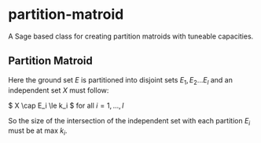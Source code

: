 # partition-matroid
A Sage based class for creating partition matroids with tuneable capacities.

## Partition Matroid

Here the ground set $E$ is partitioned into disjoint sets $E_1,E_2...E_l$ and an independent set $X$ must follow:

$  X \cap E_i \le k_i $ for all $i = 1,...,l$


So the size of the intersection of the independent set with each partition $E_i$ must be at max $k_i$.
